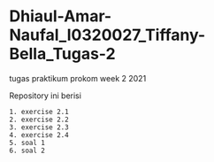 # Dhiaul-Amar-Naufal_I0320027_Tiffany-Bella_Tugas-2
tugas praktikum prokom week 2 2021

Repository ini berisi

    1. exercise 2.1
    2. exercise 2.2
    3. exercise 2.3
    4. exercise 2.4
    5. soal 1
    6. soal 2